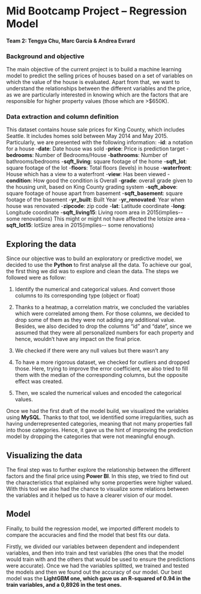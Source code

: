 # Mid Bootcamp Project – Regression Model

#### Team 2: Tengya Chu, Marc García & Andrea Evrard

### Background and objective

The main objective of the current project is to build a machine learning model to predict the selling prices of houses based on a set of variables on which the value of the house is evaluated. 
Apart from that, we want to understand the relationships between the different variables and the price, as we are particularly interested in knowing which are the factors that are responsible for higher property values (those which are >$650K). 

### Data extraction and column definition

This dataset contains house sale prices for King County, which includes Seattle. It includes homes sold between May 2014 and May 2015.
Particularly, we are presented with the following information: 
-**id**: a notation for a house
-**date**: Date house was sold
-**price**: Price is prediction target
-**bedrooms**: Number of Bedrooms/House
-**bathrooms**: Number of bathrooms/bedrooms
-**sqft_living**: square footage of the home
-**sqft_lot**: square footage of the lot
-**floors**: Total floors (levels) in house
-**waterfront**: House which has a view to a waterfront
-**view**: Has been viewed
-**condition**: How good the condition is Overall
-**grade**: overall grade given to the housing unit, based on King County grading system
-**sqft_above**: square footage of house apart from basement
-**sqft_basement**: square footage of the basement
-**yr_built**: Built Year
-**yr_renovated**: Year when house was renovated
-**zipcode**: zip code
-**lat**: Latitude coordinate
-**long**: Longitude coordinate
-**sqft_living15**: Living room area in 2015(implies-- some renovations) This might or might not have affected the lotsize area
-**sqft_lot15**: lotSize area in 2015(implies-- some renovations)

## Exploring the data 

Since our objective was to build an exploratory or predictive model, we decided to use the **Python** to first analyse all the data. 
To achieve our goal, the first thing we did was to explore and clean the data. The steps we followed were as follow: 
1.	Identify the numerical and categorical values. And convert those columns to its corresponding type (object or float)

2.	Thanks to a heatmap, a correlation matrix, we concluded the variables which were correlated among them. For those columns, we decided to drop some of them as they were not adding any additional value. Besides, we also decided to drop the columns “id” and “date”, since we assumed that they were all personalized numbers for each property and hence, wouldn’t have any impact on the final price. 

3.	We checked if there were any null values but there wasn’t any 

4.	To have a more rigorous dataset, we checked for outliers and dropped those. Here, trying to improve the error coefficient, we also tried to fill them with the median of the corresponding columns, but the opposite effect was created. 

5.	Then, we scaled the numerical values and encoded the categorical values. 

Once we had the first draft of the model build, we visualized the variables using **MySQL**. Thanks to that tool, we identified some irregularities, such as having underrepresented categories, meaning that not many properties fall into those categories. Hence, it gave us the hint of improving the prediction model by dropping the categories that were not meaningful enough. 

## Visualizing the data

The final step was to further explore the relationship between the different factors and the final price using **Power BI**. In this step, we tried to find out the characteristics that explained why some properties were higher valued. With this tool we also had the chance to visualize some relations between the variables and it helped us to have a clearer vision of our model.

## Model

Finally, to build the regression model, we imported different models to compare the accuracies and find the model that best fits our data. 

Firstly, we divided our variables between dependent and independent variables, and then into train and test variables (the ones that the model would train with and the others that would be used to ensure the predictions were accurate). Once we had the variables splitted, we trained and tested the models and then we found out the accuracy of our model. Our best model was the **LightGBM one, which gave us an R-squared of 0.94 in the train variables, and a 0,8926 in the test ones.** 
